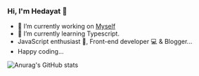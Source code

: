 ### Hi, I'm Hedayat 👋

- 🔭 I’m currently working on [Myself](#)
- 🌱 I’m currently learning Typescript.
- JavaScript enthusiast 🙌, Front-end developer 💻 & Blogger...
- Happy coding...

<!-- ## Project: -->

<!-- - Goldwin UPVC  -->


<!-- - 👯 I’m looking to collaborate on ...
- 🤔 I’m looking for help with ...
- 💬 Ask me about ...
- 📫 How to reach me: ...
- 😄 Pronouns: ...,./.
- ⚡ Fun fact: 
- and
 -->


![Anurag's GitHub stats](https://github-readme-stats.vercel.app/api?username=hedayat-atefi&show_icons=true&theme=radical)
